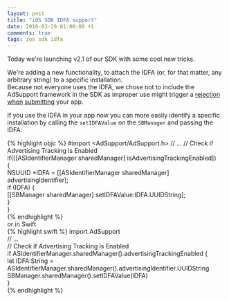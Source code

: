 ```yaml
---
layout: post
title: "iOS SDK IDFA support"
date: 2016-03-29 01:00:00 +1
comments: true
tags: ios sdk idfa
---
```


Today we're launching v2.1 of our SDK with some cool new tricks.
  
We're adding a new functionality, to attach the IDFA (or, for that matter, any arbitrary string) to a specific installation.  
Because not everyone uses the IDFA, we chose not to include the AdSupport framework in the SDK as improper use might trigger a [rejection](http://techcrunch.com/2014/02/03/apples-latest-crackdown-apps-pulling-the-advertising-identifier-but-not-showing-ads-are-being-rejected-from-app-store/) [when](http://stackoverflow.com/questions/21489097/my-app-was-just-rejected-for-using-the-ad-support-framework-which-library-is-re) [submitting](http://blog.tapstream.com/apple-rejecting-apps-for-not-showing-ads/) your app.  

If you use the IDFA in your app now you can more easily identify a specific installation by calling the `setIDFAValue` on the `SBManager` and passing the IDFA:

{% highlight objc %}
#import <AdSupport/AdSupport.h>
// ...
// Check if Advertising Tracking is Enabled  
if([[ASIdentifierManager sharedManager] isAdvertisingTrackingEnabled])  
{  
	NSUUID *IDFA = [[ASIdentifierManager sharedManager] advertisingIdentifier];  
	if (IDFA) {  
		[[SBManager sharedManager] setIDFAValue:IDFA.UUIDString];  
	}  
}  
{% endhighlight  %}  
or in Swift  
{% highlight swift %}
import AdSupport  
// ...  
// Check if Advertising Tracking is Enabled  
if ASIdentifierManager.sharedManager().advertisingTrackingEnabled {  
	let IDFA:String = ASIdentifierManager.sharedManager().advertisingIdentifier.UUIDString  
	SBManager.sharedManager().setIDFAValue(IDFA)  
}   
{% endhighlight %}  
 
<br/>
<br/>
<br/>


